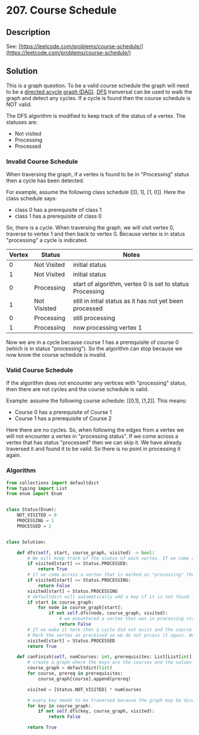 # 207. Course Schedule

## Description

See: [https://leetcode.com/problems/course-schedule/](https://leetcode.com/problems/course-schedule/)

## Solution

This is a graph question. To be a valid course schedule the graph will need to be a [directed acycle graph (DAG)](../../data-structures/graph.md#directed-acyclic-graph-dag). [DFS](../../algorithms/depth-first-search-dfs.md#traversal) tranversal can be used to walk the graph and detect any cycles. If a cycle is found then the course schedule is NOT valid.

The DFS algorithm is modified to keep track of the status of a vertex. The statuses are:

* Not visited
* Processing&#x20;
* Processed

### Invalid Course Schedule

When traversing the graph, if a vertex is found to be in "Processing" status then a cycle has been detected.&#x20;

For example, assume the following class schedule \[\[0, 1], \[1, 0]]. Here the class schedule says:

* class 0 has a prerequisite of class 1
* class 1 has a prerequisite of class 0

So, there is a cycle. When traversing the graph, we will visit vertex 0, traverse to vertex 1 and then back to vertex 0. Because vertex is in status "processing" a cycle is indicated.

| Vertex | Status       | Notes                                                    |
| ------ | ------------ | -------------------------------------------------------- |
| 0      | Not Visited  | initial status                                           |
| 1      | Not Visited  | initial status                                           |
| 0      | Processing   | start of algorithm, vertex 0 is set to status Processing |
| 1      | Not Visisted | still in intial status as it has not yet been processed  |
| 0      | Processing   | still processing                                         |
| 1      | Processing   | now processing vertex 1                                  |

Now we are in a cycle because course 1 has a prerequisite of course 0 (which is in status "processing"). So the algorithm can stop because we now know the course schedule is invalid.

### Valid Course Schedule

If the algorithm does not encounter any vertices with "processing" status, then there are not cycles and the course schedule is valid.

Example: assume the following course schedule: \[\[0,1], \[1,2]]. This means:

* Course 0 has a prerequisite of Course 1
* Course 1 has a prerequisite of Course 2

Here there are no cycles. So, when following the edges from a vertex we will not encounter a vertex in "processing status". If we come across a vertex that has status "processed" then we can skip it. We have already traversed it and found it to be valid. So there is no point in processing it again.

### Algorithm&#x20;

```python
from collections import defaultdict
from typing import List
from enum import Enum


class Status(Enum):
    NOT_VISITED = 0
    PROCESSING = 1
    PROCESSED = 2


class Solution:

    def dfs(self, start, course_graph, visited) -> bool:
        # We will keep track of the status of each vertex. If we come across a processed vertex then we can exit as we don't need to reprocess it
        if visited[start] == Status.PROCESSED:
            return True
        # If we come across a vertex that is marked as "processing" then we have encountered a cycle. We are currently processing that vertex and one of its edges led back to it! So, we can return False as it is not a valid course schedule
        if visited[start] == Status.PROCESSING:
            return False
        visited[start] = Status.PROCESSING
        # defaultdict will automatically add a key if it is not found in the dict. The if statement is here to prevent a key from being added if it does not exist
        if start in course_graph:
            for node in course_graph[start]:
                if not self.dfs(node, course_graph, visited):
                    # we enountered a vertex that was in processing status. So a cycle exits. Return False as the course prerequisites are not valid.
                    return False
        # If we make it here then a cycle did not exist and the course prerequistes are valid.
        # Mark the vertex as processed so we do not prcess it again. We've determined this course has valid prerequisites.
        visited[start] = Status.PROCESSED
        return True

    def canFinish(self, numCourses: int, prerequisites: List[List[int]]) -> bool:
        # create a graph where the keys are the courses and the values are the prerequisites for each course
        course_graph = defaultdict(list)
        for course, prereq in prerequisites:
            course_graph[course].append(prereq)

        visited = [Status.NOT_VISITED] * numCourses

        # every key needs to be traversed because the graph may be disconnected
        for key in course_graph:
            if not self.dfs(key, course_graph, visited):
                return False

        return True

```
